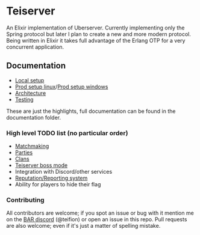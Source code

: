 # Teiserver
An Elixir implementation of Uberserver. Currently implementing only the Spring protocol but later I plan to create a new and more modern protocol. Being written in Elixir it takes full advantage of the Erlang OTP for a very concurrent application.

## Documentation
- [Local setup](/documents/guides/local_setup.md)
- [Prod setup linux](/documents/guides/production_setup_linux.md)/[Prod setup windows](/documents/guides/production_setup_windows.md)
- [Architecture](/documents/architecture.md)
- [Testing](/documents/guides/testing.md)

These are just the highlights, full documentation can be found in the documentation folder.

### High level TODO list (no particular order)
- [Matchmaking](/documents/spring/matchmaking.md)
- [Parties](/documents/spring/parties.md)
- [Clans](/documents/designs/clans.md)
- [Teiserver boss mode](/documents/designs/teiserver_boss.md)
- Integration with Discord/other services
- [Reputation/Reporting system](/documents/designs/reputation.md)
- Ability for players to hide their flag

### Contributing
All contributors are welcome; if you spot an issue or bug with it mention me on the [BAR discord](https://discord.gg/N968ddE) (@teifion) or open an issue in this repo. Pull requests are also welcome; even if it's just a matter of spelling mistake.
